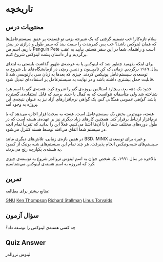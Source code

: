 # تاریخچه

## محتویات درس

سلام تازه‌کار! خب تصمیم گرفتی که یک شیرجه بزنی تو قسمت پر عمق سیستم‌عامل‌ها که همان لینوکس باشد؟ خب پس کمربندت را سفت ببند که سفر طول و درازی در پیش داریم. اسم من Penguin Pete است و راهنمای شما در این سفر هستم. بیایید به عقب برگردیم و از داستان پشت لینوکس شروع کنیم.

برای اینکه بفهمید چطور شد که لینوکس پا به عرصه‌ی ظهور گذاشت بایستی به ابتدای سال ۱۹۶۹ برگردیم. زمانی که کن تامپسون و دنیس ریچی در آزمایشگاه‌های بل شروع به توسعه‌ی سیستم‌عامل یونیکس کردند. چیزی که بعدها به زبان سی بازنویسی شد تا قابلیت حمل بیشتری داشته باشد و در نهایت به سیستم‌عامل پر استفاده‌ای تبدیل شود.

حدود یک دهه بعد، ریچارد استالمن پروژه‌ی گنو را شروع کرد. هسته‌ی گنو با اسم هِرد شناخته شد ولی متأسفانه نتوانست که به کمال یا حدی برسد که قابل استفاده‌ی گسترده باشد. *گواهی عمومی همگانی گنو،* یک گواهی نرم‌افزارهای آزاد نیز به عنوان نتیجه‌ی این پروژه به وجود آمد.

هسته، مهم‌ترین بخش یک سیستم‌عامل است. هسته به سخت‌افزار اجازه می‌دهد که با نرم‌افزار ارتباط برقرار کند. همچنین کارهای زیاد دیگری نیز بر عهده‌ی هسته است که در طول دوره‌های مختلف شما را با آن‌ها آشنا می‌کنیم. فعلاً این را بدانید که تقریباً تمام آنچه در سیستم شما اتفاق می‌افتد توسط هسته کنترل می‌شود.

در همین بازه‌ی زمانی، تلاش‌های دیگری مانند BSD، MINIX و غیره برای توسعه‌ی سیستم‌های شبه‌یونیکس انجام پذیرفت. هر چند تمام این سیستم‌های شبه یونیک از کمبود یه هسته‌ی یکپارچه رنج می‌بردند.

بالاخره در سال ۱۹۹۱، یک شخص جوان به اسم لینوس تروالدز شروع به توسعه‌ی چیزی کرد که امروزه به اسم هسته‌ی لینوکس می‌شناسیم.

## تمرین
 منابع بیشتر برای مطالعه:

[GNU](https://www.gnu.org/home.en.html)
[Ken Thompson](https://en.wikipedia.org/wiki/Ken_Thompson)
[Richard Stallman](https://stallman.org)
[Linus Torvalds](https://en.wikipedia.org/wiki/Linus_Torvalds)

## سؤال آزمون

چه کسی هسته‌ی لینوکس را توسعه داد؟

## Quiz Answer

لینوس تروالدز
